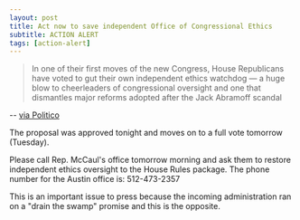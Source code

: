 ```yaml
---
layout: post
title: Act now to save independent Office of Congressional Ethics
subtitle: ACTION ALERT
tags: [action-alert]
---
```


> In one of their first moves of the new Congress, House Republicans have
> voted to gut their own independent ethics watchdog — a huge blow to
> cheerleaders of congressional oversight and one that dismantles major
> reforms adopted after the Jack Abramoff scandal

-- [via Politico](http://www.politico.com/story/2017/01/house-republicans-gut-their-own-oversight-233111)

The proposal was approved tonight and moves on to a full vote tomorrow (Tuesday).

Please call Rep. McCaul's office tomorrow morning and ask them to restore
independent ethics oversight to the House Rules package. The phone number
for the Austin office is: 512-473-2357

This is an important issue to press because the incoming administration
ran on a "drain the swamp" promise and this is the opposite.
